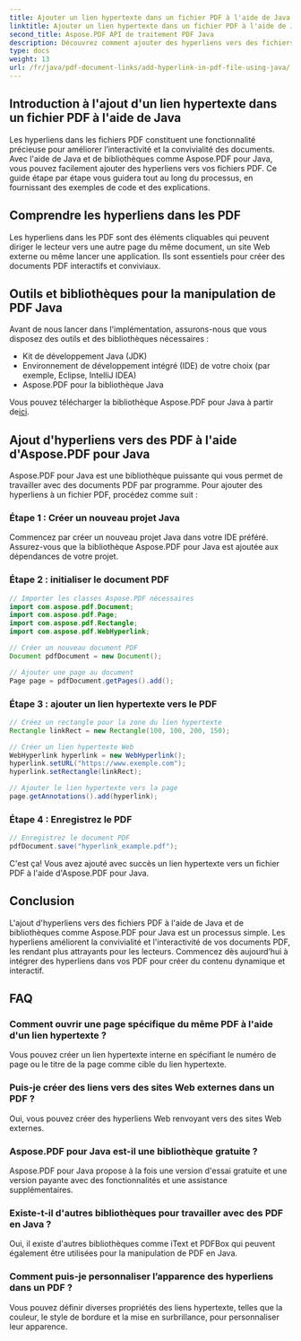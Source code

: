 ```yaml
---
title: Ajouter un lien hypertexte dans un fichier PDF à l'aide de Java
linktitle: Ajouter un lien hypertexte dans un fichier PDF à l'aide de Java
second_title: Aspose.PDF API de traitement PDF Java
description: Découvrez comment ajouter des hyperliens vers des fichiers PDF à l'aide de Java avec des instructions étape par étape et le code source. Améliorez vos documents PDF avec interactivité.
type: docs
weight: 13
url: /fr/java/pdf-document-links/add-hyperlink-in-pdf-file-using-java/
---
```


## Introduction à l'ajout d'un lien hypertexte dans un fichier PDF à l'aide de Java

Les hyperliens dans les fichiers PDF constituent une fonctionnalité précieuse pour améliorer l’interactivité et la convivialité des documents. Avec l'aide de Java et de bibliothèques comme Aspose.PDF pour Java, vous pouvez facilement ajouter des hyperliens vers vos fichiers PDF. Ce guide étape par étape vous guidera tout au long du processus, en fournissant des exemples de code et des explications.

## Comprendre les hyperliens dans les PDF

Les hyperliens dans les PDF sont des éléments cliquables qui peuvent diriger le lecteur vers une autre page du même document, un site Web externe ou même lancer une application. Ils sont essentiels pour créer des documents PDF interactifs et conviviaux.

## Outils et bibliothèques pour la manipulation de PDF Java

Avant de nous lancer dans l'implémentation, assurons-nous que vous disposez des outils et des bibliothèques nécessaires :

- Kit de développement Java (JDK)
- Environnement de développement intégré (IDE) de votre choix (par exemple, Eclipse, IntelliJ IDEA)
- Aspose.PDF pour la bibliothèque Java

 Vous pouvez télécharger la bibliothèque Aspose.PDF pour Java à partir de[ici](https://releases.aspose.com/pdf/java/).

## Ajout d'hyperliens vers des PDF à l'aide d'Aspose.PDF pour Java

Aspose.PDF pour Java est une bibliothèque puissante qui vous permet de travailler avec des documents PDF par programme. Pour ajouter des hyperliens à un fichier PDF, procédez comme suit :

### Étape 1 : Créer un nouveau projet Java

Commencez par créer un nouveau projet Java dans votre IDE préféré. Assurez-vous que la bibliothèque Aspose.PDF pour Java est ajoutée aux dépendances de votre projet.

### Étape 2 : initialiser le document PDF

```java
// Importer les classes Aspose.PDF nécessaires
import com.aspose.pdf.Document;
import com.aspose.pdf.Page;
import com.aspose.pdf.Rectangle;
import com.aspose.pdf.WebHyperlink;

// Créer un nouveau document PDF
Document pdfDocument = new Document();

// Ajouter une page au document
Page page = pdfDocument.getPages().add();
```

### Étape 3 : ajouter un lien hypertexte vers le PDF

```java
// Créez un rectangle pour la zone du lien hypertexte
Rectangle linkRect = new Rectangle(100, 100, 200, 150);

// Créer un lien hypertexte Web
WebHyperlink hyperlink = new WebHyperlink();
hyperlink.setURL("https://www.exemple.com");
hyperlink.setRectangle(linkRect);

// Ajouter le lien hypertexte vers la page
page.getAnnotations().add(hyperlink);
```

### Étape 4 : Enregistrez le PDF

```java
// Enregistrez le document PDF
pdfDocument.save("hyperlink_example.pdf");
```

C'est ça! Vous avez ajouté avec succès un lien hypertexte vers un fichier PDF à l'aide d'Aspose.PDF pour Java.

## Conclusion

L'ajout d'hyperliens vers des fichiers PDF à l'aide de Java et de bibliothèques comme Aspose.PDF pour Java est un processus simple. Les hyperliens améliorent la convivialité et l'interactivité de vos documents PDF, les rendant plus attrayants pour les lecteurs. Commencez dès aujourd’hui à intégrer des hyperliens dans vos PDF pour créer du contenu dynamique et interactif.

## FAQ

### Comment ouvrir une page spécifique du même PDF à l'aide d'un lien hypertexte ?

Vous pouvez créer un lien hypertexte interne en spécifiant le numéro de page ou le titre de la page comme cible du lien hypertexte.

### Puis-je créer des liens vers des sites Web externes dans un PDF ?

Oui, vous pouvez créer des hyperliens Web renvoyant vers des sites Web externes.

### Aspose.PDF pour Java est-il une bibliothèque gratuite ?

Aspose.PDF pour Java propose à la fois une version d'essai gratuite et une version payante avec des fonctionnalités et une assistance supplémentaires.

### Existe-t-il d'autres bibliothèques pour travailler avec des PDF en Java ?

Oui, il existe d'autres bibliothèques comme iText et PDFBox qui peuvent également être utilisées pour la manipulation de PDF en Java.

### Comment puis-je personnaliser l’apparence des hyperliens dans un PDF ?

Vous pouvez définir diverses propriétés des liens hypertexte, telles que la couleur, le style de bordure et la mise en surbrillance, pour personnaliser leur apparence.